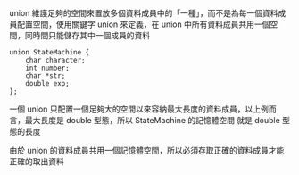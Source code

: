 union 維護足夠的空間來置放多個資料成員中的「一種」，而不是為每一個資料成員配置空間，使用關鍵字 union 來定義，在 union 中所有資料成員共用一個空間，同時間只能儲存其中一個成員的資料


```
union StateMachine {
    char character;
    int number;
    char *str;
    double exp;
};
```

一個 union 只配置一個足夠大的空間以來容納最大長度的資料成員，以上例而言，最大長度是 double 型態，所以 StateMachine 的記憶體空間 就是 double 型態的長度

由於 union 的資料成員共用一個記憶體空間，所以必須存取正確的資料成員才能正確的取出資料

